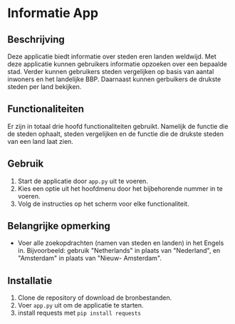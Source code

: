 # Informatie App

## Beschrijving
Deze applicatie biedt informatie over steden eren landen weldwijd. Met deze applicatie kunnen gebruikers informatie opzoeken over een bepaalde stad. Verder kunnen gebruikers steden vergelijken op basis van aantal inwoners en het landelijke BBP. Daarnaast kunnen gerbuikers de drukste steden per land bekijken.

## Functionaliteiten
Er zijn in totaal drie hoofd functionaliteiten gebruikt. Namelijk de functie die de steden ophaalt, steden vergelijken en de functie die de drukste steden van een land laat zien.

## Gebruik
1. Start de applicatie door `app.py` uit te voeren.
2. Kies een optie uit het hoofdmenu door het bijbehorende nummer in te voeren.
3. Volg de instructies op het scherm voor elke functionaliteit.

## Belangrijke opmerking
- Voer alle zoekopdrachten (namen van steden en landen) in het Engels in.
  Bijvoorbeeld: gebruik "Netherlands" in plaats van "Nederland", en "Amsterdam" in plaats van "Nieuw- Amsterdam".

## Installatie
1. Clone de repository of download de bronbestanden.
2. Voer `app.py` uit om de applicatie te starten.
3. install requests met `pip install requests`
